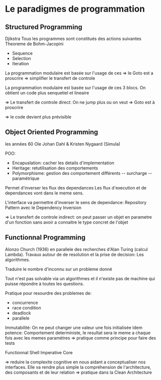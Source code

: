 
# Le paradigmes de programmation

## Structured Programming



Djikstra
Tous les programmes sont constitués des actions suivantes
Theoreme de Bohm-Jacopini
- Sequence
- Selection
- Iteration


La programmation modulaire est basée sur l'usage de  ces 
=> le Goto est a proscrire
=> simplifier le transfert de controle

La programmation modulaire est basée sur l'usage de ces 3 blocs. On obtient un code plus senquetiel et lineaire

=> Le transfert de controle direct: On ne jump plus ou on veut => Goto est à proscrire

=> le code devient plus prévisible

## Object Oriented Programming

les années 60
Ole Johan Dahl & Kristen Nygaard (Simula)


POO: 
- Encapuslation: cacher les details d'implementation
- Heritage: retutilisation des comportements
- Polymorphisme: gestion des comportement différents
-- surcharge
-- paramétrique


Permet d'inverser les flux des dependances
Les flux d'execution et de dependances vont dans le meme sens.

L'interface va permettre d'inverser le sens de dependance: Repository Pattern avec le Dependency Inversion

=> Le transfert de controle indirect: on peut passer un objet en parametre d'un fonction sans avoir a connaitre le type concret de l'objet

## Functionnal Programming

Alonzo Church (1936) en parallele des recherches d'Alan Turing (calcul Lambda). Travaux autour de de resolution et la prise de decision: Les algorithmes.

Traduire le nombre d'inconnu sur un probleme donné

Tout n'est pas solvable via un algorithmes et il n'existe pas de machine qui puisse répondre à toutes les questions.

Pratique pour resourdre des problemes de:
- concurrence 
- race condition
- deadlock
- parallele

Immutabilité: On ne peut changer une valeur une fois initialisée
Idem potence: Comportement deterministe, le resultat sera le meme a chaque fois avec les memes paramètres => pratique comme principe pour faire des tests

Functionnal Shell
Imperative Core

=> reduire la complexite cognitive en nous aidant a conceptualiser nos interfaces. Elle va rendre plus simple la compréhension de l'architecture, des composants et de leur relation => pratique dans la Clean Architecture





